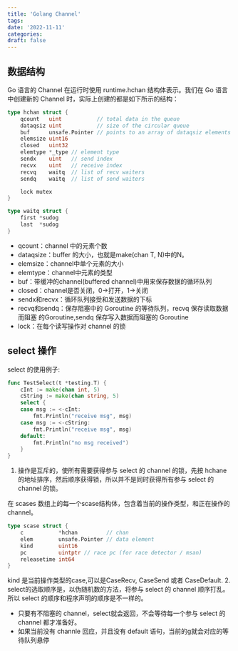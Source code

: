 ```yaml
---
title: 'Golang Channel'
tags:
date: '2022-11-11'
categories:
draft: false
---
```


## 数据结构

Go 语言的 Channel 在运行时使用 runtime.hchan 结构体表示。我们在 Go 语言中创建新的 Channel 时，实际上创建的都是如下所示的结构：

```go
type hchan struct {
    qcount   uint           // total data in the queue
    dataqsiz uint           // size of the circular queue
    buf      unsafe.Pointer // points to an array of dataqsiz elements
    elemsize uint16
    closed   uint32
    elemtype *_type // element type
    sendx    uint   // send index
    recvx    uint   // receive index
    recvq    waitq  // list of recv waiters
    sendq    waitq  // list of send waiters

    lock mutex
}

type waitq struct {
    first *sudog
    last  *sudog
}
```
- qcount：channel 中的元素个数
- dataqsize：buffer 的大小，也就是make(chan T, N)中的N。
- elemsize：channel中单个元素的大小
- elemtype：channel中元素的类型
- buf：带缓冲的channel(buffered channel)中用来保存数据的循环队列
- closed：channel是否关闭，0->打开，1->关闭
- sendx和recvx：循环队列接受和发送数据的下标
- recvq和sendq：保存阻塞中的 Goroutine 的等待队列，recvq 保存读取数据而阻塞 的Goroutine,sendq 保存写入数据而阻塞的 Goroutine
- lock：在每个读写操作对 channel 的锁

## select 操作

select 的使用例子:
```go
func TestSelect(t *testing.T) {
    cInt := make(chan int, 5)
    cString := make(chan string, 5)
    select {
    case msg := <-cInt:
        fmt.Println("receive msg", msg)
    case msg := <-cString:
        fmt.Println("receive msg", msg)
    default:
        fmt.Println("no msg received")
    }
}
```

1. 操作是互斥的，使所有需要获得参与 select 的 channel 的锁，先按 hchane 的地址排序，然后顺序获得锁，所以并不是同时获得所有参与 select 的 channel 的锁。

在 scases 数组上的每一个scase结构体，包含着当前的操作类型，和正在操作的channel。
```go
type scase struct {
    c           *hchan         // chan
    elem        unsafe.Pointer // data element
    kind        uint16
    pc          uintptr // race pc (for race detector / msan)
    releasetime int64
}
```
kind 是当前操作类型的case,可以是CaseRecv, CaseSend 或者 CaseDefault.
2. select的选取顺序是，以伪随机数的方法，将参与 select 的 channel 顺序打乱。所以 select 的顺序和程序声明的顺序是不一样的。

- 只要有不阻塞的 channel，select就会返回，不会等待每一个参与 select 的 channel 都才准备好。
- 如果当前没有 channle 回应，并且没有 default 语句，当前的g就会对应的等待队列悬停